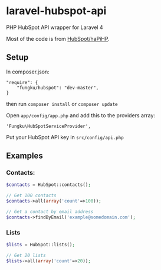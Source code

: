 laravel-hubspot-api
===================

PHP HubSpot API wrapper for Laravel 4

Most of the code is from [HubSpot/haPiHP](https://github.com/HubSpot/haPiHP).

## Setup

In composer.json:

```
"require": {
	"fungku/hubspot": "dev-master",
}
```
then run `composer install` or `composer update`

Open `app/config/app.php` and add this to the providers array:

```
'Fungku\HubSpotServiceProvider',
```

Put your HubSpot API key in `src/config/api.php`

## Examples

### Contacts:

```php
$contacts = HubSpot::contacts();

// Get 100 contacts
$contacts->all(array('count'=>100));

// Get a contact by email address
$contacts->findByEmail('example@somedomain.com');
```

### Lists

```php
$lists = HubSpot::lists();

// Get 20 lists
$lists->all(array('count'=>20));
```
